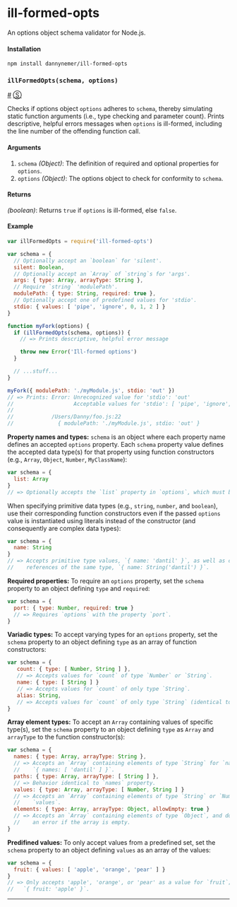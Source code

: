 # ill-formed-opts

An options object schema validator for Node.js.

#### Installation
```shell
npm install dannynemer/ill-formed-opts
```

<!-- div class="doc-container" -->

<!-- div -->


<!-- div -->

### <a id="illFormedOpts"></a>`illFormedOpts(schema, options)`
<a href="#illFormedOpts">#</a> [&#x24C8;](https://github.com/DannyNemer/ill-formed-opts/blob/master/illFormedOpts.js#L119 "View in source")

Checks if options object `options` adheres to `schema`, thereby simulating static function arguments (i.e., type checking and parameter count). Prints descriptive, helpful errors messages when `options` is ill-formed, including the line number of the offending function call.

#### Arguments
1. `schema` *(Object)*: The definition of required and optional properties for `options`.
2. `options` *(Object)*: The options object to check for conformity to `schema`.

#### Returns
*(boolean)*:  Returns `true` if `options` is ill-formed, else `false`.

#### Example
```js
var illFormedOpts = require('ill-formed-opts')

var schema = {
  // Optionally accept an `boolean` for 'silent'.
  silent: Boolean,
  // Optionally accept an `Array` of `string`s for 'args'.
  args: { type: Array, arrayType: String },
  // Require `string` 'modulePath'.
  modulePath: { type: String, required: true },
  // Optionally accept one of predefined values for 'stdio'.
  stdio: { values: [ 'pipe', 'ignore', 0, 1, 2 ] }
}

function myFork(options) {
  if (illFormedOpts(schema, options)) {
    // => Prints descriptive, helpful error message

    throw new Error('Ill-formed options')
  }

  // ...stuff...
}
```
```js
myFork({ modulePath: './myModule.js', stdio: 'out' })
// => Prints: Error: Unrecognized value for 'stdio': 'out'
//                   Acceptable values for 'stdio': [ 'pipe', 'ignore', 0, 1, 2 ]
//
//            /Users/Danny/foo.js:22
//              { modulePath: './myModule.js', stdio: 'out' }
```

**Property names and types:** `schema` is an object where each property name defines an accepted `options` property. Each `schema` property value defines the accepted data type(s) for that property using function constructors (e.g., `Array`, `Object`, `Number`, `MyClassName`):

```js
var schema = {
  list: Array
}
// => Optionally accepts the `list` property in `options`, which must be an `Array`.
```

When specifying primitive data types (e.g., `string`, `number`, and `boolean`), use their corresponding function constructors even if the passed `options` value is instantiated using literals instead of the constructor (and consequently are complex data types):

```js
var schema = {
  name: String
}
// => Accepts primitive type values, `{ name: 'dantil' }`, as well as complex type
//    references of the same type, `{ name: String('dantil') }`.
```

**Required properties:** To require an `options` property, set the `schema` property to an object defining `type` and `required`:

```js
var schema = {
  port: { type: Number, required: true }
  // => Requires `options` with the property `port`.
}
```

**Variadic types:** To accept varying types for an `options` property, set the `schema` property to an object defining `type` as an array of function constructors:

```js
var schema = {
   count: { type: [ Number, String ] },
   // => Accepts values for `count` of type `Number` or `String`.
   name: { type: [ String ] }
   // => Accepts values for `count` of only type `String`.
   alias: String,
   // => Accepts values for `count` of only type `String` (identical to `name`).
}
```

**Array element types:** To accept an `Array` containing values of specific type(s), set the `schema` property to an object defining `type` as `Array` and `arrayType` to the function constructor(s):

```js
var schema = {
  names: { type: Array, arrayType: String },
  // => Accepts an `Array` containing elements of type `String` for `names`; e.g.,
  //    `{ names: [ 'dantil' ] }`.
  paths: { type: Array, arrayType: [ String ] },
  // => Behavior identical to `names` property.
  values: { type: Array, arrayType: [ Number, String ] }
  // => Accepts an `Array` containing elements of type `String` or `Number` for
  //    `values`.
  elements: { type: Array, arrayType: Object, allowEmpty: true }
  // => Accepts an `Array` containing elements of type `Object`, and does not report
  //    an error if the array is empty.
}
```

**Predifined values:** To only accept values from a predefined set, set the `schema` property to an object defining `values` as an array of the values:

```js
var schema = {
  fruit: { values: [ 'apple', 'orange', 'pear' ] }
}
// => Only accepts 'apple', 'orange', or 'pear' as a value for `fruit`; e.g.,
//   `{ fruit: 'apple' }`.
```
* * *

<!-- /div -->

<!-- /div -->

<!-- /div -->
